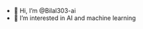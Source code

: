 - 👋 Hi, I’m @Bilal303-ai
- 👀 I’m interested in AI and machine learning
<!---
Bilal303-ai/Bilal303-ai is a ✨ special ✨ repository because its `README.md` (this file) appears on your GitHub profile.
You can click the Preview link to take a look at your changes.
--->
